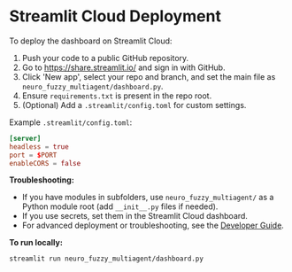 # Streamlit Cloud Deployment

To deploy the dashboard on Streamlit Cloud:

1. Push your code to a public GitHub repository.
2. Go to https://share.streamlit.io/ and sign in with GitHub.
3. Click 'New app', select your repo and branch, and set the main file as `neuro_fuzzy_multiagent/dashboard.py`.
4. Ensure `requirements.txt` is present in the repo root.
5. (Optional) Add a `.streamlit/config.toml` for custom settings.

Example `.streamlit/config.toml`:
```toml
[server]
headless = true
port = $PORT
enableCORS = false
```

**Troubleshooting:**
- If you have modules in subfolders, use `neuro_fuzzy_multiagent/` as a Python module root (add `__init__.py` files if needed).
- If you use secrets, set them in the Streamlit Cloud dashboard.
- For advanced deployment or troubleshooting, see the [Developer Guide](DEVELOPER.md).

**To run locally:**
```sh
streamlit run neuro_fuzzy_multiagent/dashboard.py
```
